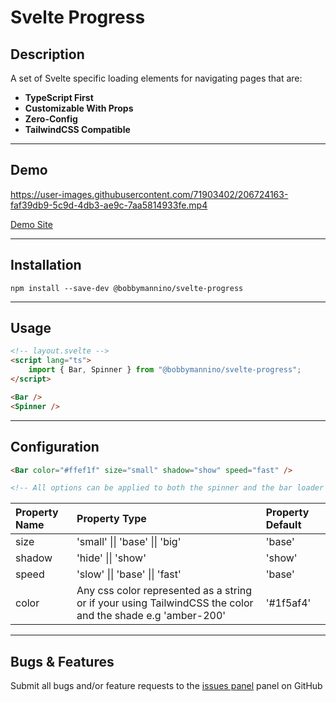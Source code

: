 # **Svelte Progress**

## **Description**

A set of Svelte specific loading elements for navigating pages that are:

-   **TypeScript First**
-   **Customizable With Props**
-   **Zero-Config**
-   **TailwindCSS Compatible**

---

## **Demo**

https://user-images.githubusercontent.com/71903402/206724163-faf39db9-5c9d-4db3-ae9c-7aa5814933fe.mp4

[Demo Site](https://svelte-progress.vercel.app)

---

## **Installation**

```
npm install --save-dev @bobbymannino/svelte-progress
```

---

## **Usage**

```html
<!-- layout.svelte -->
<script lang="ts">
	import { Bar, Spinner } from "@bobbymannino/svelte-progress";
</script>

<Bar />
<Spinner />
```

---

## **Configuration**

```html
<Bar color="#ffef1f" size="small" shadow="show" speed="fast" />

<!-- All options can be applied to both the spinner and the bar loader with the same syntax -->
```

| Property Name | Property Type                                                                                              | Property Default |
| :------------ | :--------------------------------------------------------------------------------------------------------- | :--------------- |
| size          | 'small' \|\| 'base' \|\| 'big'                                                                             | 'base'           |
| shadow        | 'hide' \|\| 'show'                                                                                         | 'show'           |
| speed         | 'slow' \|\| 'base' \|\| 'fast'                                                                             | 'base'           |
| color         | Any css color represented as a string or if your using TailwindCSS the color and the shade e.g 'amber-200' | '#1f5af4'        |

---

## **Bugs & Features**

Submit all bugs and/or feature requests to the [issues panel](https://github.com/bobbymannino/svelte-progress/issues) panel on GitHub

